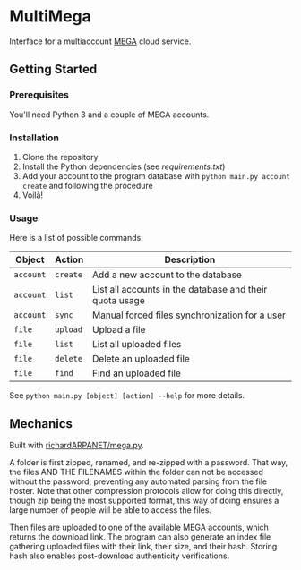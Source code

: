 # MultiMega

Interface for a multiaccount [MEGA](https://mega.nz/) cloud service.

## Getting Started

### Prerequisites

You'll need Python 3 and a couple of MEGA accounts.

### Installation

1. Clone the repository
2. Install the Python dependencies (see *requirements.txt*)
3. Add your account to the program database with `python main.py account create` and following the procedure
4. Voilà!

### Usage

Here is a list of possible commands:

Object    | Action   | Description
--------- | -------- | -----------
`account` | `create` | Add a new account to the database
`account` | `list`   | List all accounts in the database and their quota usage
`account` | `sync`   | Manual forced files synchronization for a user
`file`    | `upload` | Upload a file
`file`    | `list`   | List all uploaded files
`file`    | `delete` | Delete an uploaded file
`file`    | `find`   | Find an uploaded file

See `python main.py [object] [action] --help` for more details.

## Mechanics

Built with [richardARPANET/mega.py](https://code.richard.do/richardARPANET/mega.py).

A folder is first zipped, renamed, and re-zipped with a password. That way, the
files AND THE FILENAMES within the folder can not be accessed without the
password, preventing any automated parsing from the file hoster. Note that other
compression protocols allow for doing this directly, though zip being the most
supported format, this way of doing ensures a large number of people will be
able to access the files.

Then files are uploaded to one of the available MEGA accounts, which returns the
download link. The program can also generate an index file gathering uploaded
files with their link, their size, and their hash. Storing hash also enables
post-download authenticity verifications.
